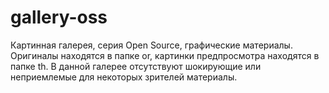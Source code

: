 # gallery-oss
Картинная галерея, серия Open Source, графические материалы.
Оригиналы находятся в папке or, картинки предпросмотра находятся в папке th.
В данной галерее отсутствуют шокирующие или неприемлемые для некоторых зрителей материалы.